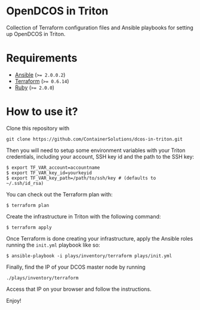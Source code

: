 # OpenDCOS in Triton
Collection of Terraform configuration files and Ansible playbooks for setting up
OpenDCOS in Triton.

# Requirements
  * [Ansible](https://www.ansible.com) (`>= 2.0.0.2`)
  * [Terraform](https://www.terraform.io/) (`>= 0.6.14`)
  * [Ruby](https://www.ruby-lang.org/en/) (`>= 2.0.0`)

# How to use it?
Clone this repository with
```
git clone https://github.com/ContainerSolutions/dcos-in-triton.git
```

Then you will need to setup some environment variables with your Triton credentials,
including your account, SSH key id and the path to the SSH key:
```
$ export TF_VAR_account=accountname
$ export TF_VAR_key_id=yourkeyid
$ export TF_VAR_key_path=/path/to/ssh/key # (defaults to ~/.ssh/id_rsa)
```

You can check out the Terraform plan with:
```
$ terraform plan
```

Create the infrastructure in Triton with the following command:
```
$ terraform apply
```

Once Terraform is done creating your infrastructure, apply the Ansible roles running the `init.yml` playbook like so:
```
$ ansible-playbook -i plays/inventory/terraform plays/init.yml
```

Finally, find the IP of your DCOS master node by running
```
./plays/inventory/terraform
```

Access that IP on your browser and follow the instructions.

Enjoy!
